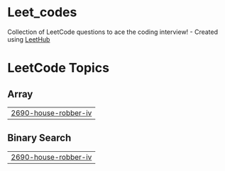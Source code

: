 # Leet_codes
Collection of LeetCode questions to ace the coding interview! - Created using [LeetHub](https://github.com/QasimWani/LeetHub)

<!---LeetCode Topics Start-->
# LeetCode Topics
## Array
|  |
| ------- |
| [2690-house-robber-iv](https://github.com/itzreggie/Leet_codes/tree/master/2690-house-robber-iv) |
## Binary Search
|  |
| ------- |
| [2690-house-robber-iv](https://github.com/itzreggie/Leet_codes/tree/master/2690-house-robber-iv) |
<!---LeetCode Topics End-->